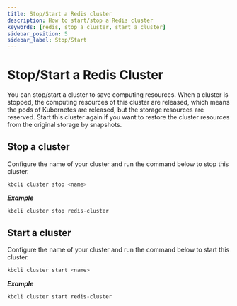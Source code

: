 ```yaml
---
title: Stop/Start a Redis cluster
description: How to start/stop a Redis cluster
keywords: [redis, stop a cluster, start a cluster]
sidebar_position: 5
sidebar_label: Stop/Start
---
```


# Stop/Start a Redis Cluster

You can stop/start a cluster to save computing resources. When a cluster is stopped, the computing resources of this cluster are released, which means the pods of Kubernetes are released, but the storage resources are reserved. Start this cluster again if you want to restore the cluster resources from the original storage by snapshots.

## Stop a cluster

Configure the name of your cluster and run the command below to stop this cluster.

```bash
kbcli cluster stop <name>
```

***Example***

```bash
kbcli cluster stop redis-cluster
```

## Start a cluster
  
Configure the name of your cluster and run the command below to start this cluster.

```bash
kbcli cluster start <name>
```

***Example***

```bash
kbcli cluster start redis-cluster
```

